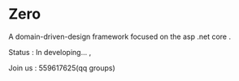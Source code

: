 # Zero
A domain-driven-design framework focused on the asp .net core .

Status : In developing... ,

Join us : 559617625(qq groups)
